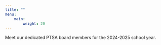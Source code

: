 ```yaml
---
title: ""
menu:
    main:
        weight: 20
---
```


Meet our dedicated PTSA board members for the 2024-2025 school year.
